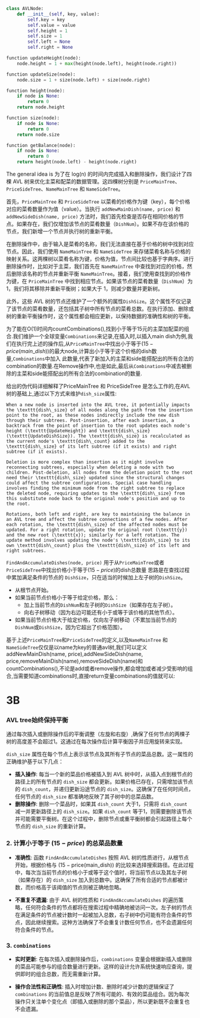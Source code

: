 
```PYTHON
class AVLNode:
    def __init__(self, key, value):
        self.key = key
        self.value = value
        self.height = 1
        self.size = 1
        self.left = None
        self.right = None
```

```PYTHON
function updateHeight(node):
    node.height = 1 + max(height(node.left), height(node.right))

function updateSize(node):
    node.size = 1 + size(node.left) + size(node.right)

function height(node):
    if node is None:
        return 0
    return node.height

function size(node):
    if node is None:
        return 0
    return node.size

function getBalance(node):
    if node is None:
        return 0
    return height(node.left) - height(node.right)
```


The general idea is 为了在 log(n) 的时间内完成插入和删除操作，我们设计了四棵 AVL 树来优化主菜和配菜的数据管理。这四棵树分别是 `PriceMainTree`、`PriceSideTree`、`NameMainTree` 和 `NameSideTree`。

首先，`PriceMainTree` 和 `PriceSideTree` 以菜肴的价格作为键（key），每个价格对应的菜肴数量作为值（value）。当执行 `addNewMainDish(name, price)` 和 `addNewSideDish(name, price)` 方法时，我们首先检查是否存在相同价格的节点。如果存在，我们仅增加该节点的菜肴数量（`DishNum`）。如果不存在该价格的节点，我们新增一个节点并执行树的重新平衡。

在删除操作中，由于输入是菜肴的名称，我们无法直接在基于价格的树中找到对应节点。因此，我们使用 `NameMainTree` 和 `NameSideTree` 来存储菜肴名称与价格的映射关系。这两棵树以菜肴名称为键，价格为值，节点间比较也基于字典序。进行删除操作时，比如对于主菜，我们首先在 `NameMainTree` 中查找到对应的价格，然后删除该名称的节点并重新平衡 `NameMainTree`。接着，我们使用查找到的价格作为键，在 `PriceMainTree` 中找到相应节点。如果该节点的菜肴数量（`DishNum`）为 1，我们将其移除并重新平衡树；如果大于 1，则减少数量并更新树。

此外，这些 AVL 树的节点还维护了一个额外的属性`DishSize`。这个属性不仅记录了该节点的菜肴数量，还包括其子树中所有节点的菜肴总数。在执行添加、删除或树的重新平衡操作时，这个属性都会相应更新，以保持数据的准确性和树的平衡。

为了能在O(1)时间内countCombinations(),找到小于等于15元的主菜加配菜的组合.我们维护一个全球变量`Combinations`来记录,在插入时,以插入main dish为例,我们在执行完上述的操作后,从`PriceMainTree`中找出小于等于$(15-price(main\_dish))$的最大node,计算出小于等于这个价格的dish数量,`Combinations`中加入 此数量,代表了新加入的主菜和side能搭配出的所有合法的combination的数量.在Remove操作中,也是如此,最后从`Combinations`中减去被删除的主菜和side能搭配出的所有合法的combination的数量.

给出的伪代码详细解释了PriceMainTree 和 PriceSideTree 是怎么工作的,在AVL树的基础上,通过以下方式来维护`dish_size`属性:

    When a new node is inserted into the AVL tree, it potentially impacts the \texttt{dish\_size} of all nodes along the path from the insertion point to the root, as these nodes indirectly include the new dish through their subtrees. Post-insertion, after each insertion, a backtrack from the point of insertion to the root updates each node's height (\texttt{UpdateHeight}) and \texttt{dish\_size} (\texttt{UpdateDishSize}). The \texttt{dish\_size} is recalculated as the current node's \texttt{dish\_count} added to the \texttt{dish\_size} of its left subtree (if it exists) and right subtree (if it exists).

    Deletion is more complex than insertion as it might involve reconnecting subtrees, especially when deleting a node with two children. Post-deletion, all nodes from the deletion point to the root need their \texttt{dish\_size} updated since the structural changes could affect the subtree configurations. Special case handling involves finding the minimum node from the right subtree to replace the deleted node, requiring updates to the \texttt{dish\_size} from this substitute node back to the original node's position and up to the root.

    Rotations, both left and right, are key to maintaining the balance in an AVL tree and affect the subtree connections of a few nodes. After each rotation, the \texttt{dish\_size} of the affected nodes must be updated. For a right rotation, update the original root (\texttt{y}) and the new root (\texttt{x}); similarly for a left rotation. The update method involves updating the node's \texttt{dish\_size} to its own \texttt{dish\_count} plus the \texttt{dish\_size} of its left and right subtrees.







`FindAndAccumulateDishes(node, price)` 用于从`PriceMainTree`或者`PriceSideTree`中找出价格小于等于$(15-price)$的dish总数量
思路是在查找过程中累加满足条件的节点的 `DishSize`，只在适当的时候加上左子树的`DishSize`。
- 从根节点开始。
- 如果当前节点价格小于等于给定价格，那么：
    - 加上当前节点的`DishNum`和左子树的`DishSize`（如果存在左子树）。
    - 向右子树移动（因为右边可能还有小于或等于该价格的其他节点）。
- 如果当前节点价格大于给定价格，仅向左子树移动（不累加当前节点的`DishNum`或`DishSize`，因为它超出了价格范围）。



基于上述`PriceMainTree`和`PriceSideTree`的定义,以及`NameMainTree` 和 `NameSideTree`仅仅是以name为key的普通avl树,我们可以定义addNewMainDish(name, price),addNewSideDish(name, price,removeMainDish(name),removeSideDish(name)和countCombinations(),不论是add或者remove操作,都会增加或者减少受影响的组合,当需要知道combinations时,直接return变量combinations的值就可以:




# 3B

### AVL tree始终保持平衡
通过每次插入或删除操作后的平衡调整（左旋和右旋）,确保了任何节点的两棵子树的高度差不会超过1。这通过在每次操作后计算平衡因子并应用旋转来实现。


`dish_size` 属性在每个节点上表示该节点及其所有子节点的菜品总数。这一属性的正确维护基于以下几点：

- **插入操作**: 每当一个新的菜品价格被插入到 AVL 树中时，从插入点到根节点的路径上的所有节点的 `dish_size` 都会更新。如果价格已存在，只需增加该节点的 `dish_count`，并递归更新沿途节点的 `dish_size`。这确保了在任何时间点，任何节点的 `dish_size` 都准确地反映了其子树中的总菜品数。
- **删除操作**: 删除一个菜品时，如果其 `dish_count` 大于1，只需将 `dish_count` 减一并更新路径上的 `dish_size`。如果 `dish_count` 等于1，则需要删除该节点并可能需要平衡树。在这个过程中，删除节点或重平衡树都会引起路径上每个节点的 `dish_size` 的重新计算。
    

### 2. 计算小于等于 $(15 - price)$ 的总菜品数量

- **准确性**: 函数 `FindAndAccumulateDishes` 按照 AVL 树的性质进行，从根节点开始，根据价格与 $(15 - \text{price(main\_dish)})$ 的比较来选择搜索路径。在此过程中，每次当当前节点的价格小于或等于这个值时，将当前节点以及其左子树（如果存在）的 `dish_size` 加入到总数中。这确保了所有合适的节点都被计数，而价格高于该阈值的节点则被正确地忽略。
    
- **不重复不遗漏**: 由于 AVL 树的性质和 `FindAndAccumulateDishes` 的遍历策略，任何符合条件的节点都将在搜索过程中精确地被访问一次。左子树的节点在满足条件的节点被计数时一起被加入总数，右子树中仍可能有符合条件的节点，因此继续搜索。这种方法确保了不会重复计数任何节点，也不会遗漏任何符合条件的节点。
    

### 3. `combinations`

- **实时更新**: 在每次插入或删除操作后，`combinations` 变量会根据新插入或删除的菜品可能参与的组合数量进行更新。这样的设计允许系统快速响应查询，提供即时的组合总数，而无需重新计算。
    
- **操作合法性和正确性**: 插入时增加计数、删除时减少计数的逻辑保证了 `combinations` 的当前值总是反映了所有可能的、有效的菜品组合。因为每次操作只关注单个变化点（即插入或删除的那个菜品），所以更新既不会重复也不会遗漏。





